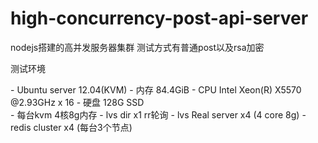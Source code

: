 # high-concurrency-post-api-server
nodejs搭建的高并发服务器集群 测试方式有普通post以及rsa加密


测试环境

<p>
- Ubuntu server 12.04(KVM)
- 内存 84.4GiB
- CPU Intel Xeon(R) X5570 @2.93GHz x 16
- 硬盘 128G SSD
<br />
- 每台kvm 4核8g内存
- lvs dir x1 rr轮询
- lvs Real server x4 (4 core 8g)
- redis cluster x4 (每台3个节点)
</p>

